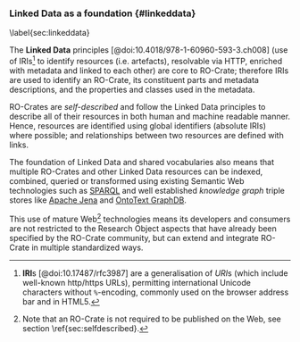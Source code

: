 
### Linked Data as a foundation {#linkeddata}

\label{sec:linkeddata}

The **Linked Data** principles [@doi:10.4018/978-1-60960-593-3.ch008] (use of IRIs[^1] to identify resources (i.e. artefacts), resolvable via HTTP, enriched with metadata and linked to each other) are core to RO-Crate; therefore IRIs are used to identify an RO-Crate, its constituent parts and metadata descriptions, and the properties and classes used in the metadata.

RO-Crates are _self-described_ and follow the Linked Data principles to describe all of their resources in both human and machine readable manner.  Hence, resources are identified using global identifiers (absolute IRIs) where possible; and relationships between two resources are defined with links.

The foundation of Linked Data and shared vocabularies also means that multiple RO-Crates and other Linked Data resources can be indexed, combined, queried or transformed using existing Semantic Web technologies such as [SPARQL](https://www.w3.org/TR/sparql11-overview) and well established _knowledge graph_ triple stores like [Apache Jena](https://jena.apache.org/) and [OntoText GraphDB](https://www.ontotext.com/products/graphdb/). 

This use of mature Web[^14] technologies means its developers and consumers are not restricted to the Research Object aspects that have already been specified by the RO-Crate community, but can extend and integrate RO-Crate in multiple standardized ways.

[^1]: **IRI**s [@doi:10.17487/rfc3987] are a generalisation of *URI*s (which include well-known http/https URLs), permitting international Unicode characters without `%`-encoding, commonly used on the browser address bar and in HTML5.

[^14]: Note that an RO-Crate is not required to be published on the Web, see section \ref{sec:selfdescribed}.